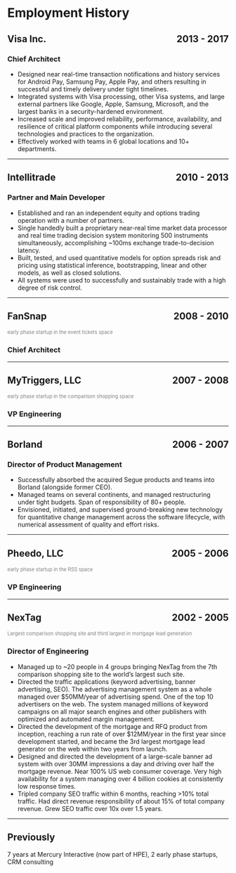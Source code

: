 # Employment History

## Visa Inc. &nbsp;&nbsp;&nbsp;&nbsp; <span style="float:right">2013 - 2017</span>

### Chief Architect

* Designed near real-time transaction notifications and history services for Android Pay, Samsung Pay, Apple Pay, and others resulting in successful and timely delivery under tight timelines.
* Integrated systems with Visa processing, other Visa systems, and large external partners like Google, Apple, Samsung, Microsoft, and the largest banks in a security-hardened environment.
* Increased scale and improved reliability, performance, availability, and resilience of critical platform components while introducing several technologies and practices to the organization.
* Effectively worked with teams in 6 global locations and 10+ departments.


----

## Intellitrade &nbsp;&nbsp;&nbsp;&nbsp; <span style="float:right">2010 - 2013</span>

### Partner and Main Developer

* Established and ran an independent equity and options trading operation with a number of partners.
* Single handedly built a proprietary near-real time market data processor and real time trading decision system monitoring 500 instruments simultaneously, accomplishing ~100ms exchange trade-to-decision latency.
* Built, tested, and used quantitative models for option spreads risk and pricing using statistical inference, bootstrapping, linear and other models, as well as closed solutions.
* All systems were used to successfully and sustainably trade with a high degree of risk control.


----

## FanSnap &nbsp;&nbsp;&nbsp;&nbsp; <span style="float:right">2008 - 2010</span>

<span style="color:gray;font-size:80%">early phase startup in the event tickets space</span>

### Chief Architect


----

## MyTriggers, LLC &nbsp;&nbsp;&nbsp;&nbsp; <span style="float:right">2007 - 2008</span>

<span style="color:gray;font-size:80%">early phase startup in the comparison shopping space</span>

### VP Engineering

----

## Borland &nbsp;&nbsp;&nbsp;&nbsp; <span style="float:right">2006 - 2007</span>

### Director of Product Management

* Successfully absorbed the acquired Segue products and teams into Borland (alongside former CEO).
* Managed teams on several continents, and managed restructuring under tight budgets. Span of responsibility of 80+ people.
* Envisioned, initiated, and supervised ground-breaking new technology for quantitative change management across the software lifecycle, with numerical assessment of quality and effort risks.

----

## Pheedo, LLC &nbsp;&nbsp;&nbsp;&nbsp; <span style="float:right">2005 - 2006</span>

<span style="color:gray;font-size:80%">early phase startup in the RSS space</span>

### VP Engineering

----

## NexTag &nbsp;&nbsp;&nbsp;&nbsp; <span style="float:right">2002 - 2005</span>


<span style="color:gray;font-size:80%">Largest comparison shopping site and third largest in mortgage lead generation</span>

### Director of Engineering

* Managed up to ~20 people in 4 groups bringing NexTag from the 7th comparison shopping site to the world’s largest such site.
* Directed the traffic applications (keyword advertising, banner advertising, SEO). The advertising management system as a whole managed over $50MM/year of advertising spend. One of the top 10 advertisers on the web. The system managed millions of keyword campaigns on all major search engines and other publishers with optimized and automated margin management.
* Directed the development of the mortgage and RFQ product from inception, reaching a run rate of over $12MM/year in the first year since development started, and became the 3rd largest mortgage lead generator on the web within two years from launch. 
* Designed and directed the development of a large-scale banner ad system with over 30MM impressions a day and driving over half the mortgage revenue. Near 100% US web consumer coverage. Very high availability for a system managing over 4 billion cookies at consistently low response times.
* Tripled company SEO traffic within 6 months, reaching >10% total traffic. Had direct revenue responsibility of about 15% of total company revenue. Grew SEO traffic over 10x over 1.5 years.


----

## Previously

7 years at Mercury Interactive (now part of HPE), 2 early phase startups, CRM consulting
